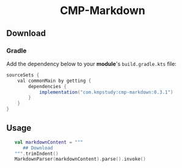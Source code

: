 <h1 align="center">CMP-Markdown</h1>


## Download

### Gradle

Add the dependency below to your **module**'s `build.gradle.kts` file:

```gradle
sourceSets {
    val commonMain by getting {
        dependencies {
            implementation("com.kmpstudy:cmp-markdown:0.3.1")
        }
    }
}
```

## Usage

```kotlin
   val markdownContent = """
      ## Download
   """.trimIndent()
   MarkdownParser(markdownContent).parse().invoke()
```